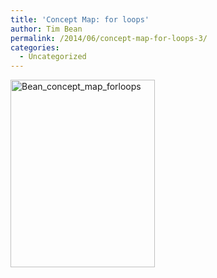 ```yaml
---
title: 'Concept Map: for loops'
author: Tim Bean
permalink: /2014/06/concept-map-for-loops-3/
categories:
  - Uncategorized
---
```

[<img class="alignnone size-medium wp-image-7709" alt="Bean_concept_map_forloops" src="/training-course/uploads/2014/06/Bean_concept_map_forloops-231x300.png" width="231" height="300" />][1]

 [1]: /training-course/uploads/2014/06/Bean_concept_map_forloops.png
